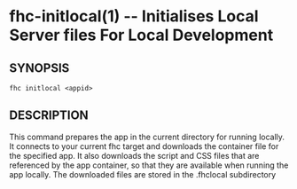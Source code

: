 fhc-initlocal(1) -- Initialises Local Server files For Local Development
==========================================

## SYNOPSIS

    fhc initlocal <appid>

## DESCRIPTION

This command prepares the app in the current directory for running locally. It connects to your current fhc target and downloads the container file for the specified app. It also downloads the script and CSS files that are referenced by the app container, so that they are available when running the app locally.
The downloaded files are stored in the .fhclocal subdirectory


